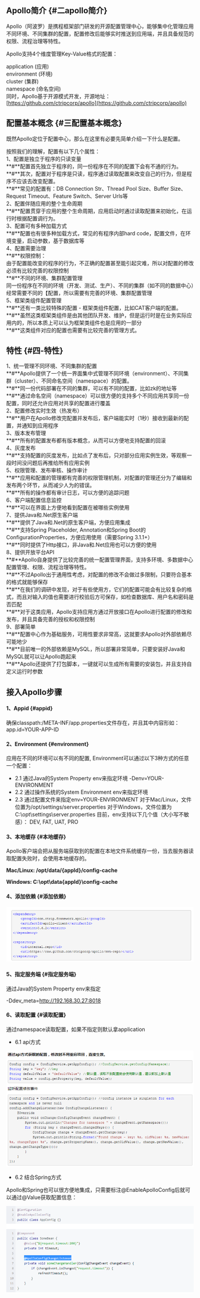 ## Apollo简介 {#二apollo简介}

Apollo（阿波罗）是携程框架部门研发的开源配置管理中心，能够集中化管理应用不同环境、不同集群的配置，配置修改后能够实时推送到应用端，并且具备规范的权限、流程治理等特性。

Apollo支持4个维度管理Key-Value格式的配置：

application \(应用\)  
environment \(环境\)  
cluster \(集群\)  
namespace \(命名空间\)  
同时，Apollo基于开源模式开发，开源地址：[https://github.com/ctripcorp/apollo](https://github.com/ctripcorp/apollo)

## 配置基本概念 {#三配置基本概念}

既然Apollo定位于配置中心，那么在这里有必要先简单介绍一下什么是配置。

按照我们的理解，配置有以下几个属性：  
1、配置是独立于程序的只读变量  
**\#**配置首先独立于程序的，同一份程序在不同的配置下会有不通的行为。  
**\#**其次，配置对于程序是只读，程序通过读取配置来改变自己的行为，但是程序不应该去改变配置。  
**\#**常见的配置有：DB Connection Str、Thread Pool Size、Buffer Size、Request Timeout、Feature Switch、Server Urls等  
2、配置伴随应用的整个生命周期  
**\#**配置贯穿于应用的整个生命周期，应用启动时通过读取配置来初始化，在运行时根据配置调行为。  
3、配置可有多种加载方式  
**\#**配置也有很多种加载方式，常见的有程序内部hard code，配置文件，在环境变量，启动参数，基于数据库等  
4、配置需要治理  
**\#**权限控制：  
由于配置能改变的程序的行为，不正确的配置甚至能引起灾难，所以对配置的修改必须有比较完善的权限控制  
**\#**不同的环境、集群配置管理  
同一份程序在不同的环境（开发、测试、生产）、不同的集群（如不同的数据中心）经常需要不同的【配置，所以需要有完善的环境、集群配置管理  
5、框架类组件配置管理  
**\#**还有一类比较特殊的配置 - 框架类组件配置，比如CAT客户端的配置。  
**\#**虽然这类框架类组件是由其他团队开发、维护，但是运行时是在业务实际应用内的，所以本质上可以认为框架类组件也是应用的一部分  
**\#**这类组件对应的配置也需要有比较完善的管理方式。



## 特性 {#四-特性}

1、统一管理不同环境、不同集群的配置  
\*\*\#\*\*Apollo提供了一个统一界面集中式管理不同环境（environment）、不同集群（cluster）、不同命名空间（namespace）的配置。  
**\#**同一份代码部署在不同的集群，可以有不同的配置，比如zk的地址等  
**\#**通过命名空间（namespace）可以很方便的支持多个不同应用共享同一份配置，同时还允许应用对共享的配置进行覆盖  
2、配置修改实时生效（热发布）  
**\#**用户在Apollo修改完配置并发布后，客户端能实时（1秒）接收到最新的配置，并通知到应用程序  
3、版本发布管理  
**\#**所有的配置发布都有版本概念，从而可以方便地支持配置的回滚  
4、灰度发布  
**\#**支持配置的灰度发布，比如点了发布后，只对部分应用实例生效，等观察一段时间没问题后再推给所有应用实例  
5、权限管理、发布审核、操作审计  
**\#**应用和配置的管理都有完善的权限管理机制，对配置的管理还分为了编辑和发布两个环节，从而减少人为的错误。  
**\#**所有的操作都有审计日志，可以方便的追踪问题  
6、客户端配置信息监控  
**\#**可以在界面上方便地看到配置在被哪些实例使用  
7、提供Java和.Net原生客户端  
**\#**提供了Java和.Net的原生客户端，方便应用集成  
**\#**支持Spring Placeholder, Annotation和Spring Boot的ConfigurationProperties，方便应用使用（需要Spring 3.1.1+）  
**\#**同时提供了Http接口，非Java和.Net应用也可以方便的使用  
8、提供开放平台API  
\*\*\#\*\*Apollo自身提供了比较完善的统一配置管理界面，支持多环境、多数据中心配置管理、权限、流程治理等特性。  
**\#**不过Apollo出于通用性考虑，对配置的修改不会做过多限制，只要符合基本的格式就能够保存  
**\#**在我们的调研中发现，对于有些使用方，它们的配置可能会有比较复杂的格式，而且对输入的值也需要进行校验后方可保存，如检查数据库、用户名和密码是否匹配  
**\#**对于这类应用，Apollo支持应用方通过开放接口在Apollo进行配置的修改和发布，并且具备完善的授权和权限控制  
9、部署简单  
**\#**配置中心作为基础服务，可用性要求非常高，这就要求Apollo对外部依赖尽可能地少  
**\#**目前唯一的外部依赖是MySQL，所以部署非常简单，只要安装好Java和MySQL就可以让Apollo跑起来  
\*\*\#\*\*Apollo还提供了打包脚本，一键就可以生成所有需要的安装包，并且支持自定义运行时参数



## **接入Apollo步骤**

#### 1、Appid {#appid}

确保classpath:/META-INF/app.properties文件存在，并且其中内容形如：app.id=YOUR-APP-ID

#### 2、Environment {#environment}

应用在不同的环境可以有不同的配置, Environment可以通过以下3种方式的任意一个配置：

* 2.1 通过Java的System Property env来指定环境 -Denv=YOUR-ENVIRONMENT
* 2.2 通过操作系统的System Environment env来指定环境
* 2.3 通过配置文件来指定env=YOUR-ENVIRONMENT
  对于Mac/Linux，文件位置为/opt/settings/server.properties
  对于Windows，文件位置为C:\opt\settings\server.properties
  目前，env支持以下几个值（大小写不敏感）：
  DEV, FAT, UAT, PRO

#### 3、本地缓存 {#本地缓存}

Apollo客户端会把从服务端获取到的配置在本地文件系统缓存一份，当去服务器读取配置失败时，会使用本地缓存的。

**Mac/Linux: /opt/data/{appId}/config-cache**

**Windows: C:\opt\data{appId}\config-cache**

#### 4、添加依赖 {#添加依赖}

![](/assets/import2.png)

#### 5、指定服务端 {#指定服务端}

通过Java的System Property env来指定

-Ddev\_meta=http://192.168.30.27:8018

#### 6、读取配置 {#读取配置}

通过namespace读取配置，如果不指定则默认拿application

* 6.1 api方式

![](/assets/import3.png)

* 6.2 结合Spring方式

Apollo和Spring也可以很方便地集成，只需要标注@EnableApolloConfig后就可以通过@Value获取配置信息：

![](/assets/import6.png)



